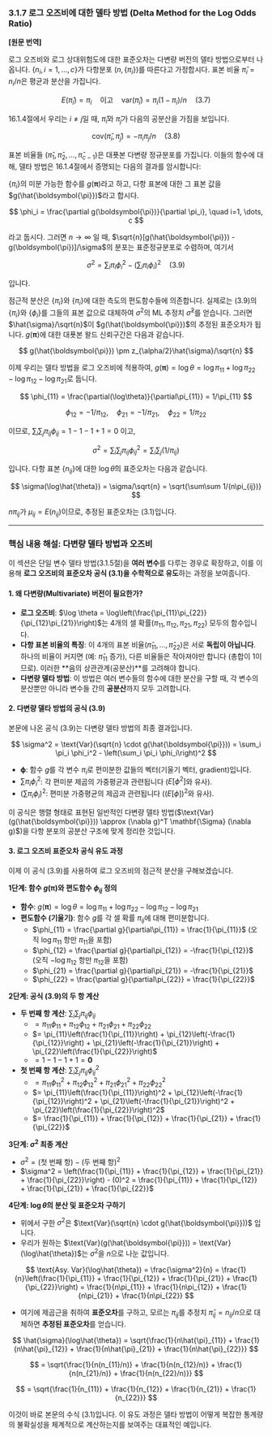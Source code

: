 ### **3.1.7 로그 오즈비에 대한 델타 방법 (Delta Method for the Log Odds Ratio)**

**[원문 번역]**

로그 오즈비와 로그 상대위험도에 대한 표준오차는 다변량 버전의 델타 방법으로부터 나옵니다. $\{n_i, i=1, \dots, c\}$가 다항분포 $(n, \{\pi_i\})$를 따른다고 가정합시다. 표본 비율 $\hat{\pi}_i = n_i/n$은 평균과 분산을 가집니다.

$$ E(\hat{\pi}_i) = \pi_i \quad \text{이고} \quad \text{var}(\hat{\pi}_i) = \pi_i(1-\pi_i)/n \quad (3.7) $$

16.1.4절에서 우리는 $i \neq j$일 때, $\hat{\pi}_i$와 $\hat{\pi}_j$가 다음의 공분산을 가짐을 보입니다.

$$ \text{cov}(\hat{\pi}_i, \hat{\pi}_j) = -\pi_i \pi_j / n \quad (3.8) $$

표본 비율들 $(\hat{\pi}_1, \hat{\pi}_2, \dots, \hat{\pi}_{c-1})$은 대푯본 다변량 정규분포를 가집니다. 이들의 함수에 대해, 델타 방법은 16.1.4절에서 증명되는 다음의 결과를 암시합니다:

$\{\pi_i\}$의 미분 가능한 함수를 $g(\boldsymbol{\pi})$라고 하고, 다항 표본에 대한 그 표본 값을 $g(\hat{\boldsymbol{\pi}})$라고 합시다.

$$ \phi_i = \frac{\partial g(\boldsymbol{\pi})}{\partial \pi_i}, \quad i=1, \dots, c $$

라고 둡시다. 그러면 $n \to \infty$ 일 때, $\sqrt{n}[g(\hat{\boldsymbol{\pi}}) - g(\boldsymbol{\pi})]/\sigma$의 분포는 표준정규분포로 수렴하며, 여기서

$$ \sigma^2 = \sum_i \pi_i \phi_i^2 - \left(\sum_i \pi_i \phi_i\right)^2 \quad (3.9) $$

입니다.

점근적 분산은 $\{\pi_i\}$와 $\{\pi_i\}$에 대한 측도의 편도함수들에 의존합니다. 실제로는 (3.9)의 $\{\pi_i\}$와 $\{\phi_i\}$를 그들의 표본 값으로 대체하여 $\sigma^2$의 ML 추정치 $\hat{\sigma}^2$를 얻습니다. 그러면 $\hat{\sigma}/\sqrt{n}$이 $g(\hat{\boldsymbol{\pi}})$의 추정된 표준오차가 됩니다. $g(\boldsymbol{\pi})$에 대한 대푯본 왈드 신뢰구간은 다음과 같습니다.

$$ g(\hat{\boldsymbol{\pi}}) \pm z_{\alpha/2}\hat{\sigma}/\sqrt{n} $$

이제 우리는 델타 방법을 로그 오즈비에 적용하여, $g(\boldsymbol{\pi}) = \log\theta = \log\pi_{11} + \log\pi_{22} - \log\pi_{12} - \log\pi_{21}$로 둡니다.

$$ \phi_{11} = \frac{\partial(\log\theta)}{\partial\pi_{11}} = 1/\pi_{11} $$

$$ \phi_{12} = -1/\pi_{12}, \quad \phi_{21} = -1/\pi_{21}, \quad \phi_{22} = 1/\pi_{22} $$

이므로, $\sum_i \sum_j \pi_{ij}\phi_{ij} = 1 - 1 - 1 + 1 = 0$ 이고,

$$ \sigma^2 = \sum_i \sum_j \pi_{ij}\phi_{ij}^2 = \sum_i \sum_j (1/\pi_{ij}) $$

입니다. 다항 표본 $\{n_{ij}\}$에 대한 $\log\hat{\theta}$의 표준오차는 다음과 같습니다.

$$ \sigma(\log\hat{\theta}) = \sigma/\sqrt{n} = \sqrt{\sum\sum 1/(n\pi_{ij})} $$

$n\pi_{ij}$가 $\mu_{ij} = E(n_{ij})$이므로, 추정된 표준오차는 (3.1)입니다.

---

### **핵심 내용 해설: 다변량 델타 방법과 오즈비**

이 섹션은 단일 변수 델타 방법(3.1.5절)을 **여러 변수**를 다루는 경우로 확장하고, 이를 이용해 **로그 오즈비의 표준오차 공식 (3.1)을 수학적으로 유도**하는 과정을 보여줍니다.

#### **1. 왜 다변량(Multivariate) 버전이 필요한가?**

*   **로그 오즈비**: $\log \theta = \log\left(\frac{\pi_{11}\pi_{22}}{\pi_{12}\pi_{21}}\right)$는 4개의 셀 확률($\pi_{11}, \pi_{12}, \pi_{21}, \pi_{22}$) 모두의 함수입니다.
*   **다항 표본 비율의 특징**: 이 4개의 표본 비율($\hat{\pi}_{11}, \dots, \hat{\pi}_{22}$)은 서로 **독립이 아닙니다**. 하나의 비율이 커지면 (예: $\hat{\pi}_{11}$ 증가), 다른 비율들은 작아져야만 합니다 (총합이 1이므로). 이러한 **음의 상관관계(공분산)**를 고려해야 합니다.
*   **다변량 델타 방법**: 이 방법은 여러 변수들의 함수에 대한 분산을 구할 때, 각 변수의 분산뿐만 아니라 변수들 간의 **공분산**까지 모두 고려합니다.

#### **2. 다변량 델타 방법의 공식 (3.9)**

본문에 나온 공식 (3.9)는 다변량 델타 방법의 최종 결과입니다.

$$ \sigma^2 = \text{Var}(\sqrt{n} \cdot g(\hat{\boldsymbol{\pi}})) = \sum_i \pi_i \phi_i^2 - \left(\sum_i \pi_i \phi_i\right)^2 $$

*   $\boldsymbol{\phi}$: 함수 $g$를 각 변수 $\pi_i$로 편미분한 값들의 벡터(기울기 벡터, gradient)입니다.
*   $\sum \pi_i \phi_i^2$: 각 편미분 제곱의 가중평균과 관련됩니다 ($E[\phi^2]$와 유사).
*   $(\sum \pi_i \phi_i)^2$: 편미분 가중평균의 제곱과 관련됩니다 ($(E[\phi])^2$와 유사).

이 공식은 행렬 형태로 표현된 일반적인 다변량 델타 방법($\text{Var}(g(\hat{\boldsymbol{\pi}})) \approx (\nabla g)^T \mathbf{\Sigma} (\nabla g)$)을 다항 분포의 공분산 구조에 맞게 정리한 것입니다.

#### **3. 로그 오즈비 표준오차 공식 유도 과정**

이제 이 공식 (3.9)를 사용하여 로그 오즈비의 점근적 분산을 구해보겠습니다.

**1단계: 함수 $g(\boldsymbol{\pi})$와 편도함수 $\phi_{ij}$ 정의**
*   **함수**: $g(\boldsymbol{\pi}) = \log \theta = \log\pi_{11} + \log\pi_{22} - \log\pi_{12} - \log\pi_{21}$
*   **편도함수 (기울기)**: 함수 $g$를 각 셀 확률 $\pi_{ij}$에 대해 편미분합니다.
    *   $\phi_{11} = \frac{\partial g}{\partial\pi_{11}} = \frac{1}{\pi_{11}}$ (오직 $\log\pi_{11}$ 항만 $\pi_{11}$을 포함)
    *   $\phi_{12} = \frac{\partial g}{\partial\pi_{12}} = -\frac{1}{\pi_{12}}$ (오직 $-\log\pi_{12}$ 항만 $\pi_{12}$을 포함)
    *   $\phi_{21} = \frac{\partial g}{\partial\pi_{21}} = -\frac{1}{\pi_{21}}$
    *   $\phi_{22} = \frac{\partial g}{\partial\pi_{22}} = \frac{1}{\pi_{22}}$

**2단계: 공식 (3.9)의 두 항 계산**
*   **두 번째 항 계산**: $\sum_i \sum_j \pi_{ij}\phi_{ij}$
    *   $= \pi_{11}\phi_{11} + \pi_{12}\phi_{12} + \pi_{21}\phi_{21} + \pi_{22}\phi_{22}$
    *   $= \pi_{11}\left(\frac{1}{\pi_{11}}\right) + \pi_{12}\left(-\frac{1}{\pi_{12}}\right) + \pi_{21}\left(-\frac{1}{\pi_{21}}\right) + \pi_{22}\left(\frac{1}{\pi_{22}}\right)$
    *   $= 1 - 1 - 1 + 1 = \mathbf{0}$
*   **첫 번째 항 계산**: $\sum_i \sum_j \pi_{ij}\phi_{ij}^2$
    *   $= \pi_{11}\phi_{11}^2 + \pi_{12}\phi_{12}^2 + \pi_{21}\phi_{21}^2 + \pi_{22}\phi_{22}^2$
    *   $= \pi_{11}\left(\frac{1}{\pi_{11}}\right)^2 + \pi_{12}\left(-\frac{1}{\pi_{12}}\right)^2 + \pi_{21}\left(-\frac{1}{\pi_{21}}\right)^2 + \pi_{22}\left(\frac{1}{\pi_{22}}\right)^2$
    *   $= \frac{1}{\pi_{11}} + \frac{1}{\pi_{12}} + \frac{1}{\pi_{21}} + \frac{1}{\pi_{22}}$

**3단계: $\sigma^2$ 최종 계산**
*   $\sigma^2 = (\text{첫 번째 항}) - (\text{두 번째 항})^2$
*   $\sigma^2 = \left(\frac{1}{\pi_{11}} + \frac{1}{\pi_{12}} + \frac{1}{\pi_{21}} + \frac{1}{\pi_{22}}\right) - (0)^2 = \frac{1}{\pi_{11}} + \frac{1}{\pi_{12}} + \frac{1}{\pi_{21}} + \frac{1}{\pi_{22}}$

**4단계: $\log\hat{\theta}$의 분산 및 표준오차 구하기**
*   위에서 구한 $\sigma^2$은 $\text{Var}(\sqrt{n} \cdot g(\hat{\boldsymbol{\pi}}))$ 입니다.
*   우리가 원하는 $\text{Var}(g(\hat{\boldsymbol{\pi}})) = \text{Var}(\log\hat{\theta})$는 $\sigma^2$을 $n$으로 나눈 값입니다.

$$ \text{Asy. Var}(\log\hat{\theta}) = \frac{\sigma^2}{n} = \frac{1}{n}\left(\frac{1}{\pi_{11}} + \frac{1}{\pi_{12}} + \frac{1}{\pi_{21}} + \frac{1}{\pi_{22}}\right) = \frac{1}{n\pi_{11}} + \frac{1}{n\pi_{12}} + \frac{1}{n\pi_{21}} + \frac{1}{n\pi_{22}} $$

*   여기에 제곱근을 취하여 **표준오차**를 구하고, 모르는 $\pi_{ij}$를 추정치 $\hat{\pi}_{ij} = n_{ij}/n$으로 대체하면 **추정된 표준오차**를 얻습니다.

$$ \hat{\sigma}(\log\hat{\theta}) = \sqrt{\frac{1}{n\hat{\pi}_{11}} + \frac{1}{n\hat{\pi}_{12}} + \frac{1}{n\hat{\pi}_{21}} + \frac{1}{n\hat{\pi}_{22}}} $$

$$ = \sqrt{\frac{1}{n(n_{11}/n)} + \frac{1}{n(n_{12}/n)} + \frac{1}{n(n_{21}/n)} + \frac{1}{n(n_{22}/n)}} $$

$$ = \sqrt{\frac{1}{n_{11}} + \frac{1}{n_{12}} + \frac{1}{n_{21}} + \frac{1}{n_{22}}} $$

이것이 바로 본문의 수식 (3.1)입니다. 이 유도 과정은 델타 방법이 어떻게 복잡한 통계량의 불확실성을 체계적으로 계산하는지를 보여주는 대표적인 예입니다.
